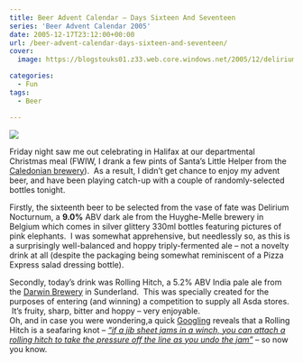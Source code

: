 ```yaml
---
title: Beer Advent Calendar – Days Sixteen And Seventeen
series: 'Beer Advent Calendar 2005'
date: 2005-12-17T23:12:00+00:00
url: /beer-advent-calendar-days-sixteen-and-seventeen/
cover: 
  image: https://blogstouks01.z33.web.core.windows.net/2005/12/delirium_nocturnum_150-1.jpg

categories:
  - Fun
tags:
  - Beer

---
```

![](https://blogstouks01.z33.web.core.windows.net/2023/08/delirium_nocturnum_150.jpg)

Friday night saw me out celebrating in Halifax at our departmental Christmas meal (FWIW, I drank a few pints of Santa’s Little Helper from the [Caledonian brewery][1]).  As a result, I didn’t get chance to enjoy my advent beer, and have been playing catch-up with a couple of randomly-selected bottles tonight.

Firstly, the sixteenth beer to be selected from the vase of fate was Delirium Nocturnum, a **9.0%** ABV dark ale from the Huyghe-Melle brewery in Belgium which comes in silver glittery 330ml bottles featuring pictures of pink elephants.  I was somewhat apprehensive, but needlessly so, as this is a surprisingly well-balanced and hoppy triply-fermented ale – not a novelty drink at all (despite the packaging being somewhat reminiscent of a Pizza Express salad dressing bottle).

Secondly, today’s drink was Rolling Hitch, a 5.2% ABV India pale ale from the [Darwin Brewery][2] in Sunderland.  This was specially created for the purposes of entering (and winning) a competition to supply all Asda stores.  It’s fruity, sharp, bitter and hoppy – very enjoyable.  
Oh, and in case you were wondering,a quick [Googling][3] reveals that a Rolling Hitch is a seafaring knot – [_“if a jib sheet jams in a winch, you can attach a rolling hitch to take the pressure off the line as you undo the jam”_][4] – so now you know.

 [1]: http://www.caledonian-brewery.co.uk/
 [2]: http://www.darwinbrewery.com
 [3]: http://www.google.com/search?q=%22rolling+hitch%22
 [4]: http://www.apparent-wind.com/knots/rolling-hitch/